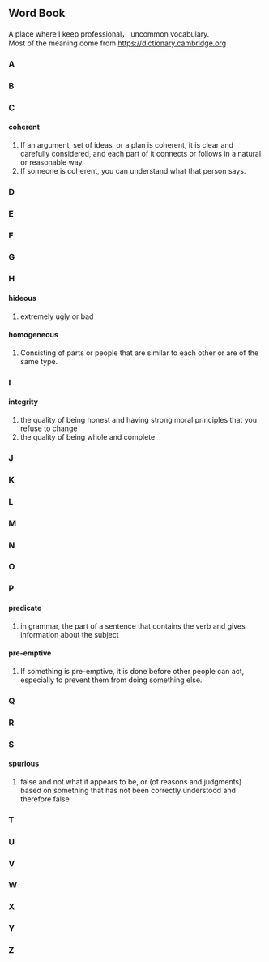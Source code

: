 ## Word Book

A place where I keep professional， uncommon vocabulary.  
Most of the meaning come from <https://dictionary.cambridge.org>  

### A


### B



### C
#### coherent
1. If an argument, set of ideas, or a plan is coherent, it is clear and carefully considered, and each part of it connects or follows in a natural or reasonable way.  
2. If someone is coherent, you can understand what that person says.  

### D


### E


### F


### G


### H
#### hideous
1. extremely ugly or bad
#### homogeneous
1. Consisting of parts or people that are similar to each other or are of the same type.  

### I
#### integrity
1. the quality of being honest and having strong moral principles that you refuse to change
2. the quality of being whole and complete

### J


### K


### L


### M


### N


### O


### P
#### predicate
1. in grammar, the part of a sentence that contains the verb and gives information about the subject  
#### pre-emptive
1. If something is pre-emptive, it is done before other people can act, especially to prevent them from doing something else.  

### Q


### R


### S
#### spurious
1. false and not what it appears to be, or (of reasons and judgments) based on something that has not been correctly understood and therefore false

### T


### U


### V


### W


### X


### Y


### Z


